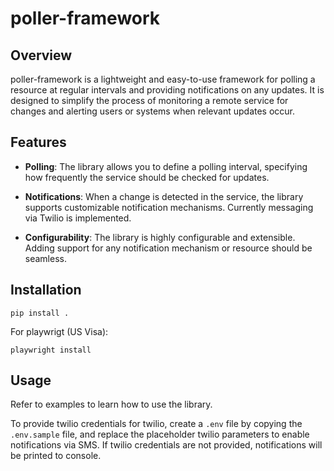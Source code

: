 # poller-framework

## Overview

poller-framework is a lightweight and easy-to-use framework for polling a resource at regular intervals and providing notifications on any updates. It is designed to simplify the process of monitoring a remote service for changes and alerting users or systems when relevant updates occur.

## Features

- **Polling**: The library allows you to define a polling interval, specifying how frequently the service should be checked for updates.

- **Notifications**: When a change is detected in the service, the library supports customizable notification mechanisms. Currently messaging via Twilio is implemented.

- **Configurability**: The library is highly configurable and extensible. Adding support for any notification mechanism or resource should be seamless.
## Installation

`pip install .`

For playwrigt (US Visa):

`playwright install`

## Usage
Refer to examples to learn how to use the library.

To provide twilio credentials for twilio, create a `.env` file by copying the `.env.sample` file, and replace the placeholder twilio parameters to enable notifications via SMS.
If twilio credentials are not provided, notifications will be printed to console.